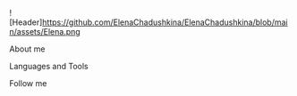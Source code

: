 ! [Header]https://github.com/ElenaChadushkina/ElenaChadushkina/blob/main/assets/Elena.png

About me

Languages and Tools

Follow me


